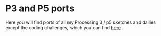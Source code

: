 # **P3 and P5 ports**

Here you will find ports of all my Processing 3 / p5 sketches and dailies except the coding challenges, which you can find [here](../codingtrain.challenges) . 
